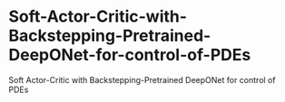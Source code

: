 # Soft-Actor-Critic-with-Backstepping-Pretrained-DeepONet-for-control-of-PDEs
Soft Actor-Critic with Backstepping-Pretrained DeepONet for control of PDEs
